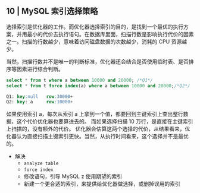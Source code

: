 ## 10 | MySQL 索引选择策略

选择索引是优化器的工作。而优化器选择索引的目的，是找到一个最优的执行方案，并用最小的代价去执行语句。在数据库里面，扫描行数是影响执行代价的因素之一。扫描的行数越少，意味着访问磁盘数据的次数越少，消耗的 CPU 资源越少。

当然，扫描行数并不是唯一的判断标准，优化器还会结合是否使用临时表、是否排序等因素进行综合判断。

```sql
select * from t where a between 10000 and 20000; /*Q1*/
select * from t force index(a) where a between 10000 and 20000;/*Q2*/

Q1: key:null   row:30000+
Q2: key: a     row:10000+
```

如果使用索引 a，每次从索引 a 上拿到一个值，都要回到主键索引上查出整行数据，这个代价优化器也要算进去的。
而如果选择扫描 10 万行，是直接在主键索引上扫描的，没有额外的代价。
优化器会估算这两个选择的代价，从结果看来，优化器认为直接扫描主键索引更快。当然，从执行时间看来，这个选择并不是最优的。

- 解决
  - `analyze table`
  - `force index`
  - 修改语句，引导 MySQL z 使用期望的索引
  - 新建一个更合适的索引，来提供给优化器做选择，或删掉误用的索引
